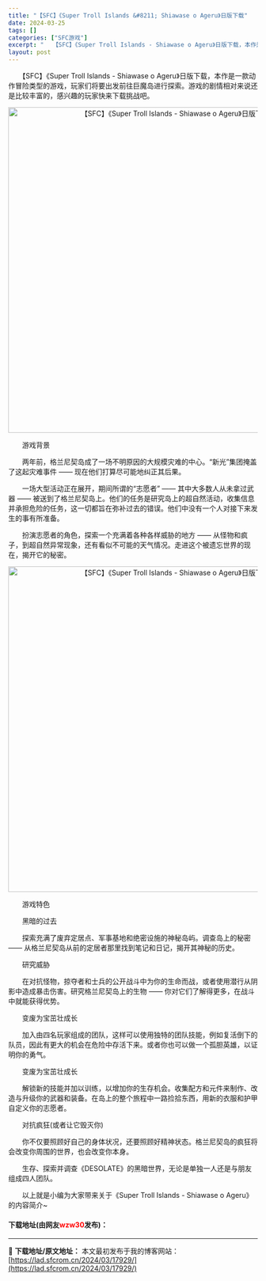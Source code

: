 ```yaml
---
title: "【SFC】《Super Troll Islands &#8211; Shiawase o Ageru》日版下载"
date: 2024-03-25
tags: []
categories: ["SFC游戏"]
excerpt: "　　【SFC】《Super Troll Islands - Shiawase o Ageru》日版下载，本作是一款动作冒险类型的游戏，玩家们将要出发前往巨魔岛进行探索。游戏的剧情相对来说还是比较丰富的，感兴趣的玩家快来下载挑战吧。 　　游戏背景 　　两年前，格兰尼契岛成了一场不明原因的大规模灾难的中&hellip;"
layout: post
---
```


 <p>　　【SFC】《Super Troll Islands - Shiawase o Ageru》日版下载，本作是一款动作冒险类型的游戏，玩家们将要出发前往巨魔岛进行探索。游戏的剧情相对来说还是比较丰富的，感兴趣的玩家快来下载挑战吧。</p> <p align="center"><img align="" border="0" src="https://lad.sfcrom.cn/wp-content/uploads/2024/03/20240325_6600d41f90443.png" width="658" alt="【SFC】《Super Troll Islands - Shiawase o Ageru》日版下载" /></p> <p>　　游戏背景</p> <p>　　两年前，格兰尼契岛成了一场不明原因的大规模灾难的中心。&ldquo;新光&rdquo;集团掩盖了这起灾难事件 &mdash;&mdash; 现在他们打算尽可能地纠正其后果。</p> <p>　　一场大型活动正在展开，期间所谓的&ldquo;志愿者&rdquo; &mdash;&mdash; 其中大多数人从未拿过武器 &mdash;&mdash; 被送到了格兰尼契岛上。他们的任务是研究岛上的超自然活动，收集信息并承担危险的任务，这一切都旨在弥补过去的错误。他们中没有一个人对接下来发生的事有所准备。</p> <p>　　扮演志愿者的角色，探索一个充满着各种各样威胁的地方 &mdash;&mdash; 从怪物和疯子，到超自然异常现象，还有看似不可能的天气情况。走进这个被遗忘世界的现在，揭开它的秘密。</p> <p align="center"><img align="" border="0" src="https://lad.sfcrom.cn/wp-content/uploads/2024/03/20240325_6600d420c12a4.png" width="658" alt="【SFC】《Super Troll Islands - Shiawase o Ageru》日版下载" /></p> <p>　　游戏特色</p> <p>　　黑暗的过去</p> <p>　　探索充满了废弃定居点、军事基地和绝密设施的神秘岛屿。调查岛上的秘密 &mdash;&mdash; 从格兰尼契岛从前的定居者那里找到笔记和日记，揭开其神秘的历史。</p> <p>　　研究威胁</p> <p>　　在对抗怪物，掠夺者和士兵的公开战斗中为你的生命而战，或者使用潜行从阴影中造成暴击伤害。研究格兰尼契岛上的生物 &mdash;&mdash; 你对它们了解得更多，在战斗中就能获得优势。</p> <p>　　变废为宝茁壮成长</p> <p>　　加入由四名玩家组成的团队，这样可以使用独特的团队技能，例如复活倒下的队员，因此有更大的机会在危险中存活下来。或者你也可以做一个孤胆英雄，以证明你的勇气。</p> <p>　　变废为宝茁壮成长</p> <p>　　解锁新的技能并加以训练，以增加你的生存机会。收集配方和元件来制作、改造与升级你的武器和装备。在岛上的整个旅程中一路捡拾东西，用新的衣服和护甲自定义你的志愿者。</p> <p>　　对抗疯狂(或者让它毁灭你)</p> <p>　　你不仅要照顾好自己的身体状况，还要照顾好精神状态。格兰尼契岛的疯狂将会改变你周围的世界，也会改变你本身。</p> <p>　　生存、探索并调查《DESOLATE》的黑暗世界，无论是单独一人还是与朋友组成四人团队。</p> <p>　　以上就是小编为大家带来关于《Super Troll Islands - Shiawase o Ageru》的内容简介~</p> <p><h4>下载地址(由网友<font color="red">wzw30</font>发布)：</h4></p> 

---
📖 **下载地址/原文地址：** 本文最初发布于我的博客网站：[https://lad.sfcrom.cn/2024/03/17929/](https://lad.sfcrom.cn/2024/03/17929/)
